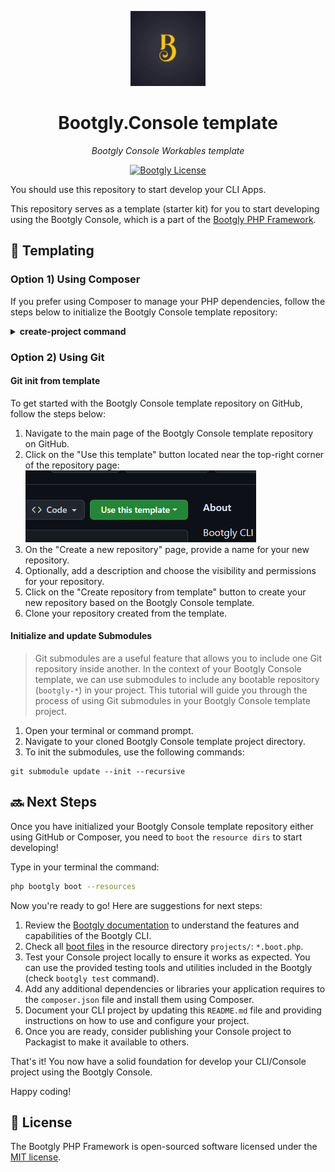 <p align="center">
  <img src="https://github.com/bootgly/.github/raw/main/favicon-temp1-128.png" alt="bootgly-logo" width="120px" height="120px"/>
</p>
<h1 align="center">Bootgly.Console template</h1>
<p align="center">
  <i>Bootgly Console Workables template</i>
</p>
<p align="center">
  <a href="https://packagist.org/packages/bootgly/bootgly">
    <img alt="Bootgly License" src="https://img.shields.io/github/license/bootgly/bootgly"/>
  </a>
</p>

You should use this repository to start develop your CLI Apps.

This repository serves as a template (starter kit) for you to start developing using the Bootgly Console, which is a part of the [Bootgly PHP Framework][BOOTGLY_PHP_FRAMEWORK].

## 🧩 Templating

### Option 1) Using Composer

If you prefer using Composer to manage your PHP dependencies, follow the steps below to initialize the Bootgly Console template repository:

<details>
  <summary><b>create-project command</b></summary>

  To create a new project using the Bootgly Console template and Composer's create-project command, follow these steps:

  1. Open your terminal.
  2. Run the following command to create a new project based on the Bootgly Console template:

  ```
  composer create-project bootgly/bootgly.console bootgly.console
  ```

  Replace `bootgly.console` with the desired name of your project directory.

  **Composer will download the Bootgly Console template and its dependencies, and create the project structure for you.**
</details>

<!--
#### Option 2 - package init

1. Open your terminal or command prompt.
2. Create a new directory for your project and navigate to it:

```
mkdir my-bootgly-console-app
cd my-bootgly-console-app
```

3. Initialize a new Composer project within your directory:

```
composer init
```

4. When prompted, provide the necessary information for your project such as package name, description, author, etc.
5. After completing the initialization, open the composer.json file in a text editor.
6. Under the require section, add the following line to include the Bootgly CLI template as a dependency:

```json
"require": {
   "bootgly/bootgly.console": "1.0.0"
}
```

7. Save the changes to the composer.json file.
8. Run the following command to install the Bootgly Console template and its dependencies:

```
composer install
```
-->

### Option 2) Using Git

#### Git init from template

To get started with the Bootgly Console template repository on GitHub, follow the steps below:

1. Navigate to the main page of the Bootgly Console template repository on GitHub.
2. Click on the "Use this template" button located near the top-right corner of the repository page:
![Click on the "Use this template"](https://github.com/bootgly/.github/raw/main/screenshots/bootgly-php-framework/Bootgly.CLI-template.png)
3. On the "Create a new repository" page, provide a name for your new repository.
4. Optionally, add a description and choose the visibility and permissions for your repository.
5. Click on the "Create repository from template" button to create your new repository based on the Bootgly Console template.
6. Clone your repository created from the template.

#### Initialize and update Submodules

> Git submodules are a useful feature that allows you to include one Git repository inside another. In the context of your Bootgly Console template, we can use submodules to include any bootable repository (`bootgly-*`) in your project. This tutorial will guide you through the process of using Git submodules in your Bootgly Console template project.

1. Open your terminal or command prompt.
2. Navigate to your cloned Bootgly Console template project directory.
3. To init the submodules, use the following commands:

```
git submodule update --init --recursive
```

## 🔜 Next Steps

Once you have initialized your Bootgly Console template repository either using GitHub or Composer, you need to `boot` the `resource dirs` to start developing!

Type in your terminal the command:

```bash
php bootgly boot --resources
```

Now you're ready to go! Here are suggestions for next steps:

1. Review the [Bootgly documentation][BOOTGLY_DOCS] to understand the features and capabilities of the Bootgly CLI.
2. Check all [boot files][BOOTGLY_DOCS_BOOTSTRAP] in the resource directory `projects/`: `*.boot.php`.
3. Test your Console project locally to ensure it works as expected. You can use the provided testing tools and utilities included in the Bootgly (check `bootgly test` command).
4. Add any additional dependencies or libraries your application requires to the `composer.json` file and install them using Composer.
5. Document your CLI project by updating this `README.md` file and providing instructions on how to use and configure your project.
6. Once you are ready, consider publishing your Console project to Packagist to make it available to others.

That's it! You now have a solid foundation for develop your CLI/Console project using the Bootgly Console.

Happy coding!

## 📃 License

The Bootgly PHP Framework is open-sourced software licensed under the [MIT license][MIT_LICENSE].


<!-- Links -->
[BOOTGLY_DOCS]: https://docs.bootgly.com
[BOOTGLY_DOCS_BOOTSTRAP]: https://docs.bootgly.com/manual/Bootgly/concepts/bootstrap-files/overview

[BOOTGLY_PHP_FRAMEWORK]: https://github.com/bootgly/bootgly

[MIT_LICENSE]: https://opensource.org/licenses/MIT
